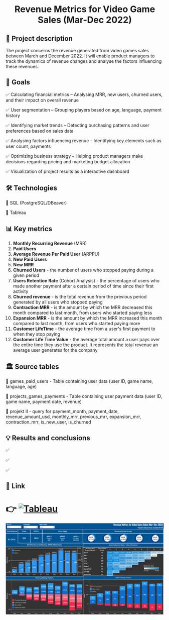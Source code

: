 <h1 align="center">Revenue Metrics for Video Game Sales (Mar-Dec 2022)</h1>

## 📝 Project description

The project concerns the revenue generated from video games sales between March and December 2022. It will enable product managers to track the dynamics of revenue changes and analyse the factors influencing these revenues.

## 🎯 Goals

✅ Calculating financial metrics – Analysing MRR, new users, churned users, and their impact on overall revenue

✅ User segmentation – Grouping players based on age, language, payment history

✅ Identifying market trends – Detecting purchasing patterns and user preferences based on sales data

✅ Analysing factors influencing revenue – Identifying key elements such as user count, payments

✅ Optimizing business strategy – Helping product managers make decisions regarding pricing and marketing budget allocation

✅ Visualization of project results as a interactive dashboard


## 🛠 Technologies

🔹 SQL (PostgreSQL/DBeaver)

🔹 Tableau 


## 📊 Key metrics

1. **Monthly Recurring Revenue** (MRR) 
2. **Paid Users**
3. **Average Revenue Per Paid User** (ARPPU)
4. **New Paid Users**
5. **New MRR**
6. **Churned Users** - the number of users who stopped paying during a given period
7. **Users Retention Rate** (Cohort Analysis) - the percentage of users who made another payment after a certain period of time since their first activity
8. **Churned revenue** - is the total revenue from the previous period generated by all users who stopped paying
9. **Contraction MRR** - is the amount by which the MRR decreased this month compared to last month, from users who started paying less
10. **Expansion MRR** - is the amount by which the MRR increased this month compared to last month, from users who started paying more
11. **Customer LifeTime** - the average time from a user's first payment to when they stop paying
12. **Customer Life Time Value** - the average total amount a user pays over the entire time they use the product. It represents the total revenue an average user generates for the company 

## 🏛 Source tables

📌 games_paid_users - Table containing user data (user ID, game name, language, age)

📌 projects_games_payments - Table containing user payment data (user ID, game name, payment date, revenue)

📌 projekt II - query for payment_month, payment_date, revenue_amount_usd, monthly_mrr, previous_mrr, expansion_mrr, contraction_mrr, is_new_user, 
  is_churned


## 💡 Results and conclusions

✅ 

✅ 

✅ 

## 🔗 Link

# 👉   [![Tableau](https://img.shields.io/badge/Tableau-Dashboard-blue)](https://public.tableau.com/views/RevenuemetricsGAMESALES/RevenueMetrics_1?:language=en-GB&:sid=&:redirect=auth&:display_count=n&:origin=viz_share_link)

![Opis](https://github.com/KatarzynaKrauza/Project-Revenue-metrics/blob/main/Revenue%20Metrics%20Game%20Sales%202022.png)
